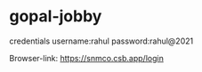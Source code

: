 # gopal-jobby
credentials
username:rahul
password:rahul@2021

Browser-link:
https://snmco.csb.app/login

